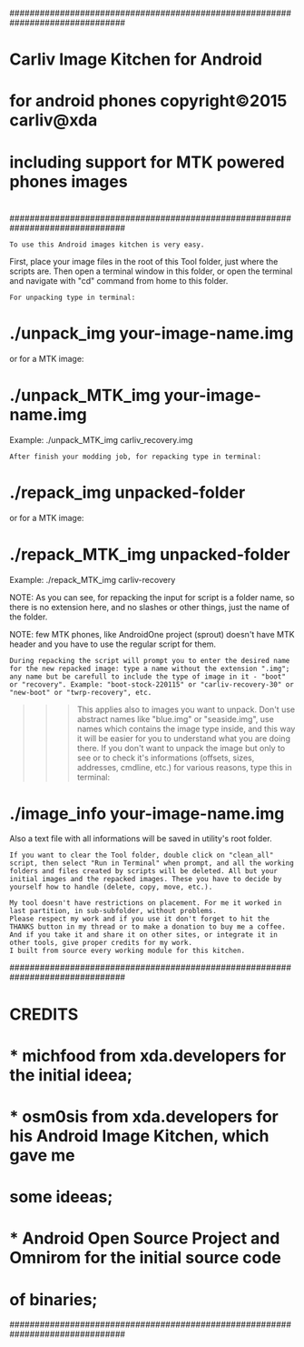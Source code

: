 ###############################################################################
#                                                                             #
#                     Carliv Image Kitchen for Android                        #
#              for android phones copyright©2015 carliv@xda                   #
#             including support for MTK powered phones images                 #
#                                                                             #
###############################################################################	
	
	To use this Android images kitchen is very easy.
First, place your image files in the root of this Tool folder, just where the scripts are.
Then open a terminal window in this folder, or open the terminal and navigate with "cd" command from home to this folder.

	For unpacking type in terminal: 

# ./unpack_img your-image-name.img

or for a MTK image:

# ./unpack_MTK_img your-image-name.img

Example: ./unpack_MTK_img carliv_recovery.img

	After finish your modding job, for repacking type in terminal: 

# ./repack_img unpacked-folder

or for a MTK image:

# ./repack_MTK_img unpacked-folder 

Example: ./repack_MTK_img carliv-recovery

NOTE: As you can see, for repacking the input for script is a folder name, so there is no extension here, and no slashes or other things, just the name of the folder.

NOTE: few MTK phones, like AndroidOne project (sprout) doesn't have MTK header and you have to use the regular script for them.

	During repacking the script will prompt you to enter the desired name for the new repacked image: type a name without the extension ".img"; any name but be carefull to include the type of image in it - "boot" or "recovery". Example: "boot-stock-220115" or "carliv-recovery-30" or "new-boot" or "twrp-recovery", etc.
>>> This applies also to images you want to unpack. Don't use abstract names like "blue.img" or "seaside.img", use names which contains the image type inside, and this way it will be easier for you to understand what you are doing there.
	If you don't want to unpack the image but only to see or to check it's informations (offsets, sizes, addresses, cmdline, etc.) for various reasons, type this in terminal:

# ./image_info your-image-name.img

 Also a text file with all informations will be saved in utility's root folder.

	If you want to clear the Tool folder, double click on "clean_all" script, then select "Run in Terminal" when prompt, and all the working folders and files created by scripts will be deleted. All but your initial images and the repacked images. These you have to decide by yourself how to handle (delete, copy, move, etc.).
	
	My tool doesn't have restrictions on placement. For me it worked in last partition, in sub-subfolder, without problems.
	Please respect my work and if you use it don't forget to hit the THANKS button in my thread or to make a donation to buy me a coffee. And if you take it and share it on other sites, or integrate it in other tools, give proper credits for my work.
	I built from source every working module for this kitchen.
	
###############################################################################
#                                 CREDITS                                     #
#  * michfood from xda.developers for the initial ideea;                      #
#  * osm0sis from xda.developers for his Android Image Kitchen, which gave me #
#  some ideeas;                                                               #
#  * Android Open Source Project and Omnirom for the initial source code      #
#  of binaries;                                                               #
###############################################################################		
	
